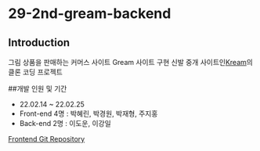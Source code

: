 # 29-2nd-gream-backend

## Introduction
그림 상품을 판매하는 커머스 사이트 Gream 사이트 구현
신발 중개 사이트인[Kream](https://kream.co.kr/)의 클론 코딩 프로젝트


##개발 인원 및 기간
- 22.02.14 ~ 22.02.25
- Front-end 4명 : 박혜린, 박경원, 박재형, 주지홍
- Back-end  2명 : 이도운, 이강일

[Frontend Git Repository](https://github.com/wecode-bootcamp-korea/29-2nd-gream-frontend)
